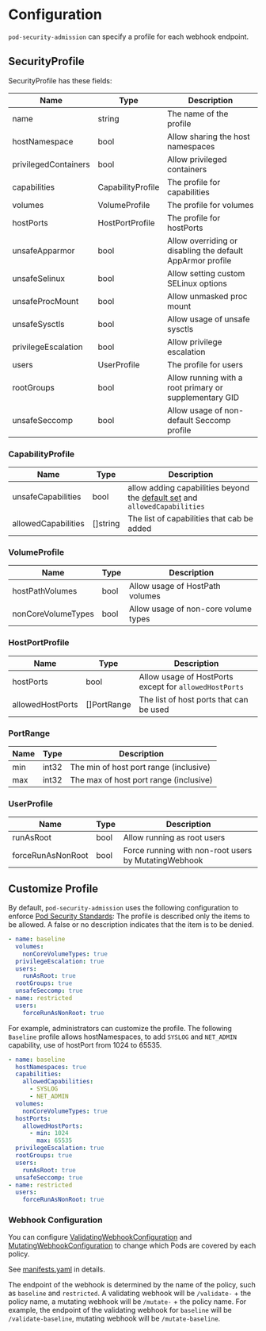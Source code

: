 Configuration
=============

`pod-security-admission` can specify a profile for each webhook endpoint.

SecurityProfile 
----------------

SecurityProfile has these fields:

| Name                 | Type              | Description                                                |
| -------------------- | ----------------- | ---------------------------------------------------------- |
| name                 | string            | The name of the profile                                    |
| hostNamespace        | bool              | Allow sharing the host namespaces                          |
| privilegedContainers | bool              | Allow privileged containers                                |
| capabilities         | CapabilityProfile | The profile for capabilities                               |
| volumes              | VolumeProfile     | The profile for volumes                                    |
| hostPorts            | HostPortProfile   | The profile for hostPorts                                  |
| unsafeApparmor       | bool              | Allow overriding or disabling the default AppArmor profile |
| unsafeSelinux        | bool              | Allow setting custom SELinux options                       |
| unsafeProcMount      | bool              | Allow unmasked proc mount                                  |
| unsafeSysctls        | bool              | Allow usage of unsafe sysctls                              |
| privilegeEscalation  | bool              | Allow privilege escalation                                 |
| users                | UserProfile       | The profile for users                                      |
| rootGroups           | bool              | Allow running with a root primary or supplementary GID     |
| unsafeSeccomp        | bool              | Allow usage of non-default Seccomp profile                 |

### CapabilityProfile

| Name                | Type     | Description                                                                                                                                                          |
| ------------------- | -------- | -------------------------------------------------------------------------------------------------------------------------------------------------------------------- |
| unsafeCapabilities  | bool     | allow adding capabilities beyond the [default set](https://docs.docker.com/engine/reference/run/#runtime-privilege-and-linux-capabilities) and `allowedCapabilities` |
| allowedCapabilities | []string | The list of capabilities that cab be added                                                                                                                           |

### VolumeProfile

| Name               | Type | Description                          |
| ------------------ | ---- | ------------------------------------ |
| hostPathVolumes    | bool | Allow usage of HostPath volumes      |
| nonCoreVolumeTypes | bool | Allow usage of non-core volume types |

### HostPortProfile

| Name             | Type        | Description                                            |
| ---------------- | ----------- | ------------------------------------------------------ |
| hostPorts        | bool        | Allow usage of HostPorts except for `allowedHostPorts` |
| allowedHostPorts | []PortRange | The list of host ports that can be used                |

### PortRange

| Name | Type  | Description                            |
| ---- | ----- | -------------------------------------- |
| min  | int32 | The min of host port range (inclusive) |
| max  | int32 | The max of host port range (inclusive) |

### UserProfile

| Name              | Type | Description                                          |
| ----------------- | ---- | ---------------------------------------------------- |
| runAsRoot         | bool | Allow running as root users                          |
| forceRunAsNonRoot | bool | Force running with non-root users by MutatingWebhook |


Customize Profile
-----------------

By default, `pod-security-admission` uses the following configuration to enforce [Pod Security Standards](https://kubernetes.io/docs/concepts/security/pod-security-standards/):
The profile is described only the items to be allowed. A false or no description indicates that the item is to be denied.


```yaml
- name: baseline
  volumes:
    nonCoreVolumeTypes: true
  privilegeEscalation: true
  users:
    runAsRoot: true
  rootGroups: true
  unsafeSeccomp: true
- name: restricted
  users:
    forceRunAsNonRoot: true
```

For example, administrators can customize the profile.
The following `Baseline` profile allows hostNamespaces, to add `SYSLOG` and `NET_ADMIN` capability, use of hostPort from 1024 to 65535.

```yaml
- name: baseline
  hostNamespaces: true
  capabilities:
    allowedCapabilities:
      - SYSLOG
      - NET_ADMIN
  volumes:
    nonCoreVolumeTypes: true
  hostPorts:
    allowedHostPorts:
      - min: 1024
        max: 65535
  privilegeEscalation: true
  rootGroups: true
  users:
    runAsRoot: true
  unsafeSeccomp: true
- name: restricted
  users:
    forceRunAsNonRoot: true
```

### Webhook Configuration

You can configure [ValidatingWebhookConfiguration](https://kubernetes.io/docs/reference/generated/kubernetes-api/v1.20/#validatingwebhookconfiguration-v1-admissionregistration-k8s-io) and [MutatingWebhookConfiguration](https://kubernetes.io/docs/reference/generated/kubernetes-api/v1.20/#mutatingwebhookconfiguration-v1-admissionregistration-k8s-io) to change which Pods are covered by each policy.

See [manifests.yaml](../config/webhook/manifests.yaml) in details.

The endpoint of the webhook is determined by the name of the policy, such as `baseline` and `restricted`. 
A validating webhook will be `/validate-` + the policy name, a mutating webhook will be `/mutate-` + the policy name.
For example, the endpoint of the validating webhook for `baseline` will be `/validate-baseline`, mutating webhook will be `/mutate-baseline`.
